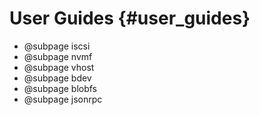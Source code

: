# User Guides {#user_guides}

- @subpage iscsi
- @subpage nvmf
- @subpage vhost
- @subpage bdev
- @subpage blobfs
- @subpage jsonrpc
